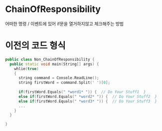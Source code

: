 # ChainOfResponsibility
어떠한 명령 / 이벤트에 있어 if문을 열거하지않고 체크해주는 방법


# 이전의 코드 형식

```c++
public class Non_ChainOfResponsibility {
  public static void main(String[] args) {
    whlie(true)
    {
      string command = Console.ReadLine();
      string firstWord = command.Split(' ')[0];
      
      if(firstWord.Equals(" *word1* ")) {  // Do Your Stuff1  }
      else if(firstWord.Equals(" *word2* ")) {  // Do Your Stuff2  }
      else if(firstWord.Equals(" *word3* ")) {  // Do Your Stuff3  }
      ...
    }
  }

}
```

